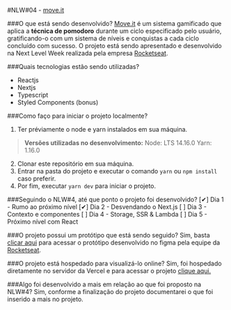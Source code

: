 #NLW#04 - [move.it](https://moveitproject.vercel.app/)

###O que está sendo desenvolvido?
[Move.it](https://moveitproject.vercel.app/) é um sistema gamificado que aplica a **técnica de pomodoro** durante um ciclo especificado pelo usuário, gratificando-o com um sistema de níveis e conquistas a cada ciclo concluído com sucesso. O projeto está sendo apresentado e desenvolvido na Next Level Week realizada pela empresa [Rocketseat](https://rocketseat.com.br/).

###Quais tecnologias estão sendo utilizadas?
- Reactjs
- Nextjs
- Typescript
- Styled Components (bonus)

###Como faço para iniciar o projeto localmente?

1) Ter préviamente o node e yarn instalados em sua máquina.
>**Versões utilizadas no desenvolvimento:**
>Node: LTS 14.16.0
>Yarn: 1.16.0
2) Clonar este repositório em sua máquina.
3) Entrar na pasta do projeto e executar o comando `yarn` ou `npm install` caso preferir.
4) Por fim, executar `yarn dev` para iniciar o projeto.

###Seguindo o NLW#4, até que ponto o projeto foi desenvolvido?
[✔] Dia 1 - Rumo ao próximo nível
[✔] Dia 2 - Desvendando o Next.js
[ ] Dia 3 - Contexto e componentes
[ ] Dia 4 - Storage, SSR & Lambda
[ ] Dia 5 - Próximo nível com React

###O projeto possui um protótipo que está sendo seguido?
Sim, basta [clicar aqui](https://www.figma.com/file/9NKPKqlS6yCg8QA7uGRnEP/Move.it-1.0-(Copy)?node-id=149721%3A851) para acessar o protótipo desenvolvido no figma pela equipe da [Rocketseat](https://rocketseat.com.br/).

###O projeto está hospedado para visualizá-lo online?
Sim, foi hospedado diretamente no servidor da Vercel e para acessar o projeto [clique aqui.](https://moveitproject.vercel.app/)

###Algo foi desenvolvido a mais em relação ao que foi proposto na NLW#4?
Sim, conforme a finalização do projeto documentarei o que foi inserido a mais no projeto.